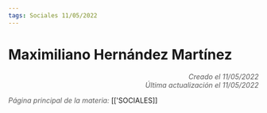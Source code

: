 ```yaml
---
tags: Sociales 11/05/2022
---
```


# Maximiliano Hernández Martínez
<div style="text-align: right; opacity: 0.7; font-style: italic;">Creado el 11/05/2022</div>
<div style="text-align: right; opacity: 0.7; font-style: italic;">Última actualización el 11/05/2022</div>



<span style="opacity: 0.7; font-style: italic;">Página principal de la materia:</span> [['SOCIALES]]